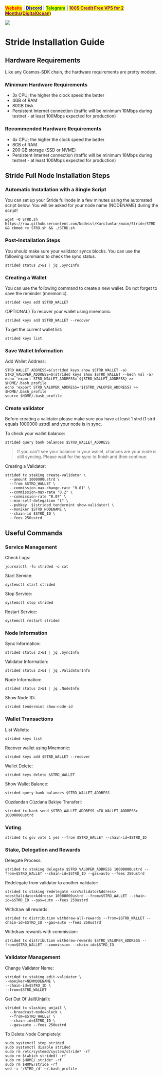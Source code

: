 &#x20;                             [<mark style="color:red;">**Website**</mark>](https://nodeist.net/) | [<mark style="color:blue;">**Discord**</mark>](https://discord.gg/ypx7mJ6Zzb) | [<mark style="color:green;">**Telegram**</mark>](https://t.me/noodeist) | [<mark style="color:purple;">**100$ Credit Free VPS for 2 Months(DigitalOcean)**</mark>](https://nodeist.net/)<mark style="color:purple;"></mark>

![](https://i.hizliresim.com/qa5txaz.png)


# Stride Installation Guide
## Hardware Requirements
Like any Cosmos-SDK chain, the hardware requirements are pretty modest.

### Minimum Hardware Requirements
  - 3x CPU; the higher the clock speed the better
  - 4GB of RAM
  - 80GB Disk
  - Persistent Internet connection (traffic will be minimum 10Mbps during testnet - at least 100Mbps expected for production)

### Recommended Hardware Requirements
  - 4x CPU; the higher the clock speed the better
  - 8GB of RAM
  - 200 GB storage (SSD or NVME)
  - Persistent Internet connection (traffic will be minimum 10Mbps during testnet - at least 100Mbps expected for production)

## Stride Full Node Installation Steps
### Automatic Installation with a Single Script
You can set up your Stride fullnode in a few minutes using the automated script below.
You will be asked for your node name (NODENAME) during the script!

```
wget -O STRD.sh https://raw.githubusercontent.com/Nodeist/Kurulumlar/main/Stride/STRD && chmod +x STRD.sh && ./STRD.sh
```

### Post-Installation Steps

You should make sure your validator syncs blocks.
You can use the following command to check the sync status.
```
strided status 2>&1 | jq .SyncInfo
```

### Creating a Wallet
You can use the following command to create a new wallet. Do not forget to save the reminder (mnemonic).
```
strided keys add $STRD_WALLET
```

(OPTIONAL) To recover your wallet using mnemonic:
```
strided keys add $STRD_WALLET --recover
```

To get the current wallet list:
```
strided keys list
```

### Save Wallet Information
Add Wallet Address:
```
STRD_WALLET_ADDRESS=$(strided keys show $STRD_WALLET -a)
STRD_VALOPER_ADDRESS=$(strided keys show $STRD_WALLET --bech val -a)
echo 'export STRD_WALLET_ADDRESS='${STRD_WALLET_ADDRESS} >> $HOME/.bash_profile
echo 'export STRD_VALOPER_ADDRESS='${STRD_VALOPER_ADDRESS} >> $HOME/.bash_profile
source $HOME/.bash_profile
```


### Create validator
Before creating a validator please make sure you have at least 1 strd (1 strd equals 1000000 ustrd) and your node is in sync.

To check your wallet balance:
```
strided query bank balances $STRD_WALLET_ADDRESS
```
> If you can't see your balance in your wallet, chances are your node is still syncing. Please wait for the sync to finish and then continue.

Creating a Validator:
```
strided tx staking create-validator \
  --amount 1000000ustrd \
  --from $STRD_WALLET \
  --commission-max-change-rate "0.01" \
  --commission-max-rate "0.2" \
  --commission-rate "0.07" \
  --min-self-delegation "1" \
  --pubkey  $(strided tendermint show-validator) \
  --moniker $STRD_NODENAME \
  --chain-id $STRD_ID \
  --fees 250ustrd
```



## Useful Commands
### Service Management
Check Logs:
```
journalctl -fu strided -o cat
```

Start Service:
```
systemctl start strided
```

Stop Service:
```
systemctl stop strided
```

Restart Service:
```
systemctl restart strided
```

### Node Information
Sync Information:
```
strided status 2>&1 | jq .SyncInfo
```

Validator Information:
```
strided status 2>&1 | jq .ValidatorInfo
```

Node Information:
```
strided status 2>&1 | jq .NodeInfo
```

Show Node ID:
```
strided tendermint show-node-id
```

### Wallet Transactions
List Wallets:
```
strided keys list
```

Recover wallet using Mnemonic:
```
strided keys add $STRD_WALLET --recover
```

Wallet Delete:
```
strided keys delete $STRD_WALLET
```

Show Wallet Balance:
```
strided query bank balances $STRD_WALLET_ADDRESS
```

Cüzdandan Cüzdana Bakiye Transferi:
```
strided tx bank send $STRD_WALLET_ADDRESS <TO_WALLET_ADDRESS> 10000000ustrd
```

### Voting
```
strided tx gov vote 1 yes --from $STRD_WALLET --chain-id=$STRD_ID
```

### Stake, Delegation and Rewards
Delegate Process:
```
strided tx staking delegate $STRD_VALOPER_ADDRESS 10000000ustrd --from=$STRD_WALLET --chain-id=$STRD_ID --gas=auto --fees 250ustrd
```

Redelegate from validator to another validator:
```
strided tx staking redelegate <srcValidatorAddress> <destValidatorAddress> 10000000ustrd --from=$STRD_WALLET --chain-id=$STRD_ID --gas=auto --fees 250ustrd
```

Withdraw all rewards:
```
strided tx distribution withdraw-all-rewards --from=$STRD_WALLET --chain-id=$STRD_ID --gas=auto --fees 250ustrd
```

Withdraw rewards with commission:
```
strided tx distribution withdraw-rewards $STRD_VALOPER_ADDRESS --from=$STRD_WALLET --commission --chain-id=$STRD_ID
```

### Validator Management
Change Validator Name:
```
strided tx staking edit-validator \
--moniker=NEWNODENAME \
--chain-id=$STRD_ID \
--from=$STRD_WALLET
```

Get Out Of Jail(Unjail): 
```
strided tx slashing unjail \
  --broadcast-mode=block \
  --from=$STRD_WALLET \
  --chain-id=$STRD_ID \
  --gas=auto --fees 250ustrd
```

To Delete Node Completely:
```
sudo systemctl stop strided
sudo systemctl disable strided
sudo rm /etc/systemd/system/stride* -rf
sudo rm $(which strided) -rf
sudo rm $HOME/.stride* -rf
sudo rm $HOME/stride -rf
sed -i '/STRD_/d' ~/.bash_profile
```
  